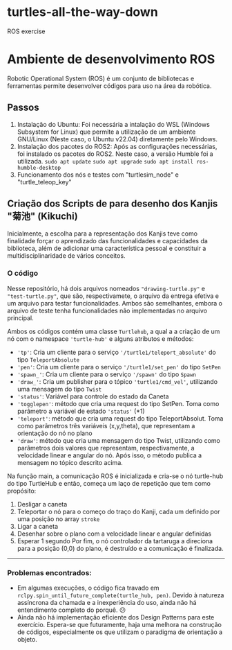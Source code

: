 # turtles-all-the-way-down
ROS exercise

# Ambiente de desenvolvimento ROS
Robotic Operational System (ROS) é um conjunto de bibliotecas e ferramentas permite desenvolver códigos para uso na área da robótica.

## Passos
1. Instalação do Ubuntu: Foi necessária a intalação do WSL (Windows Subsystem for Linux) que permite a utilização de um ambiente GNU/Linux (Neste caso, o Ubuntu v22.04) diretamente pelo Windows.
2. Instalação dos pacotes do ROS2: Após as configurações necessárias, foi instalado os pacotes do ROS2. Neste caso, a versão Humble foi a utilizada.
`sudo apt update`
`sudo apt upgrade`
`sudo apt install ros-humble-desktop`
3. Funcionamento dos nós e testes com "turtlesim_node" e "turtle_teleop_key"

## Criação dos Scripts de para desenho dos Kanjis "菊池" (Kikuchi)
Inicialmente, a escolha para a representação dos Kanjis teve como finalidade forçar o aprendizado das funcionalidades e capacidades da biblioteca, além de adicionar uma característica pessoal e constituir a multidisciplinaridade de vários conceitos.

### O código
Nesse repositório, há dois arquivos nomeados `"drawing-turtle.py"` e `"test-turtle.py"`, que são, respectivamete, o arquivo da entrega efetiva e um arquivo para testar funcionalidades. Ambos são semelhantes, embora o arquivo de teste tenha funcionalidades não implementadas no arquivo principal.

Ambos os códigos contém uma classe `Turtlehub`, a qual a a criação de um nó com o namespace `'turtle-hub'` e alguns atributos e métodos:
- `'tp'`: Cria um cliente para o serviço `'/turtle1/teleport_absolute'` do tipo `TeleportAbsolute`
- `'pen'`: Cria um cliente para o serviço `'/turtle1/set_pen'` do tipo `SetPen`
- `'spawn_'`: Cria um cliente para o serviço `'/spawn'` do tipo `Spawn`
- `'draw_'`: Cria um publisher para o tópico `'turtle1/cmd_vel'`, utilizando uma mensagem do tipo `Twist`
- `'status'`: Variável para controle do estado da Caneta
- `'togglepen'`: método que cria uma request do tipo SetPen. Toma como parâmetro a variável de estado `'status'` (*1)
- `'teleport'`: método que cria uma request do tipo TeleportAbsolut. Toma como parâmetros três variáveis (x,y,theta), que representam a orientação do nó no plano
- `'draw'`: método que cria uma mensagem do tipo Twist, utilizando como parâmetros dois valores que representam, respectivamente, a velocidade linear e angular do nó. Após isso, o método publica a mensagem no tópico descrito acima.

Na função main, a comunicação ROS é inicializada e cria-se o nó turtle-hub do tipo TurtleHub e então, começa um laço de repetição que tem como propósito:
1. Desligar a caneta
2. Teleportar o nó para o começo do traço do Kanji, cada um definido por uma posição no array `stroke`
3. Ligar a caneta
4. Desenhar sobre o plano com a velocidade linear e angular definidas
6. Esperar 1 segundo
Por fim, o nó controlador da tartaruga a direciona para a posição (0,0) do plano, é destruído e a comunicação é finalizada.

---

### Problemas encontrados:
- Em algumas execuções, o código fica travado em `rclpy.spin_until_future_complete(turtle_hub, pen)`. Devido à natureza assíncrona da chamada e a inexperiência do uso, ainda não há entendimento completo do porquê. :confused:
- Ainda não há implementação eficiente dos Design Patterns para este exercício. Espera-se que futuramente, haja uma melhora na construção de códigos, especialmente os que utilizam o paradigma de orientação a objeto. 

